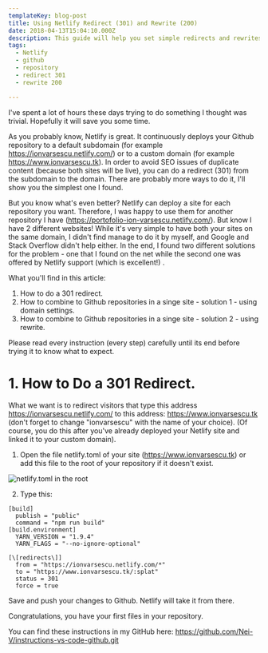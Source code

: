 ```yaml
---
templateKey: blog-post
title: Using Netlify Redirect (301) and Rewrite (200)
date: 2018-04-13T15:04:10.000Z
description: This guide will help you set simple redirects and rewrites in Netlify in a few simple scenarios.
tags:
  - Netlify
  - github
  - repository
  - redirect 301
  - rewrite 200

---
```



I've spent a lot of hours these days trying to do something I thought was trivial. Hopefully it will save you some time.

As you probably know, Netlify is great. It continuously deploys your Github repository to a default subdomain (for example https://ionvarsescu.netlify.com/) or to a custom domain (for example https://www.ionvarsescu.tk). In order to avoid SEO issues of duplicate content (because both sites will be live), you can do a redirect (301) from the subdomain to the domain. There are probably more ways to do it, I'll show you the simplest one I found.

But you know what's even better? Netlify can deploy a site for each repository you want. Therefore, I was happy to use them for another repository I have (https://portofolio-ion-varsescu.netlify.com/). But know I have 2 different websites! While it's very simple to have both your sites on the same domain, I didn't find manage to do it by myself, and Google and Stack Overflow didn't help either. In the end, I found two different solutions for the problem - one that I found on the net while the second one was offered by Netlify support (which is excellent!) .

What you'll find in this article:
 1. How to do a 301 redirect.
 2. How to combine to Github repositories in a singe site - solution 1 - using domain settings.
 3. How to combine to Github repositories in a singe site - solution 2 - using rewrite.

Please read every instruction (every step) carefully until its end before trying it to know what to expect. 

# 1. How to Do a 301 Redirect.
What we want is to redirect visitors that type this address  https://ionvarsescu.netlify.com/ to this address: https://www.ionvarsescu.tk
(don't forget to change "ionvarsescu" with the name of your choice).
(Of course, you do this after you've already deployed your Netlify site and linked it to your custom domain).

1. Open the file netlify.toml of your site (https://www.ionvarsescu.tk) or add this file to the root of your repository if it doesn't exist.

![netlify.toml in the root](/img/folder-structure-for-toml-file.PNG "Put netlify.toml at the root of you main site repo")

2. Type this:
```
[build]
  publish = "public"
  command = "npm run build"
[build.environment]
  YARN_VERSION = "1.9.4"
  YARN_FLAGS = "--no-ignore-optional"

[\[redirects\]]
  from = "https://ionvarsescu.netlify.com/*"
  to = "https://www.ionvarsescu.tk/:splat"
  status = 301
  force = true
```

Save and push your changes to Github. Netlify will take it from there.



Congratulations, you have your first files in your repository.

You can find these instructions in my GitHub here:
https://github.com/Nei-V/instructions-vs-code-github.git